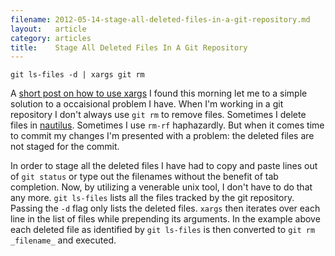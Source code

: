 ```yaml
---
filename: 2012-05-14-stage-all-deleted-files-in-a-git-repository.md
layout:   article
category: articles
title:    Stage All Deleted Files In A Git Repository
---
```


    git ls-files -d | xargs git rm

A [short post on how to use xargs][1] I found this morning let me to a simple
solution to a occaisional problem I have. When I'm working in a git repository
I don't always use `git rm` to remove files. Sometimes I delete files in
[nautilus][2]. Sometimes I use `rm-rf` haphazardly. But when it comes time to
commit my changes I'm presented with a problem: the deleted files are not staged
for the commit.

In order to stage all the deleted files I have had to copy and paste lines out
of `git status` or type out the filenames without the benefit of tab completion.
Now, by utilizing a venerable unix tool, I don't have to do that any more. `git
ls-files` lists all the files tracked by the git repository. Passing the `-d`
flag only lists the deleted files. `xargs` then iterates over each line in the
list of files while prepending its arguments. In the example above each deleted
file as identified by `git ls-files` is then converted to `git rm _filename_`
and executed.

[1]: http://bitops.io/blog/1336893229/xargs
[2]: http://en.wikipedia.org/wiki/Nautilus_%28file_manager%29
